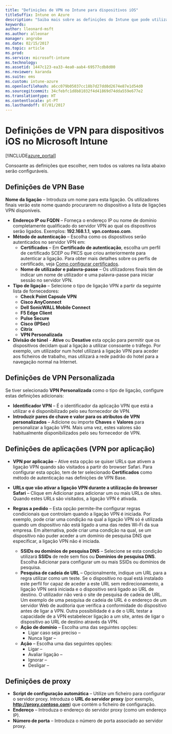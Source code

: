 ```yaml
---
title: "Definições de VPN no Intune para dispositivos iOS"
titleSuffix: Intune on Azure
description: "Saiba mais sobre as definições do Intune que pode utilizar para configurar ligações de VPN em dispositivos iOS.\""
keywords: 
author: lleonard-msft
ms.author: alleonar
manager: angrobe
ms.date: 02/15/2017
ms.topic: article
ms.prod: 
ms.service: microsoft-intune
ms.technology: 
ms.assetid: 1447c123-ea33-4ea0-aab4-69577cdb8d00
ms.reviewer: karanda
ms.suite: ems
ms.custom: intune-azure
ms.openlocfilehash: a6cc079b05037cc18b7d27dd0d2674e87e1d54d0
ms.sourcegitcommit: 34cfebfc1d8b81032f4d41869d74dda559e677e2
ms.translationtype: HT
ms.contentlocale: pt-PT
ms.lasthandoff: 07/01/2017
---
```

# <a name="vpn-settings-for-ios-devices-in-microsoft-intune"></a>Definições de VPN para dispositivos iOS no Microsoft Intune

[!INCLUDE[azure_portal](./includes/azure_portal.md)]

Consoante as definições que escolher, nem todos os valores na lista abaixo serão configuráveis.

## <a name="base-vpn-settings"></a>Definições de VPN Base


**Nome da ligação** – Introduza um nome para esta ligação. Os utilizadores finais verão este nome quando procurarem no dispositivo a lista de ligações VPN disponíveis.
- **Endereço IP ou FQDN** – Forneça o endereço IP ou nome de domínio completamente qualificado do servidor VPN ao qual os dispositivos serão ligados. Exemplos: **192.168.1.1**, **vpn.contoso.com**.
- **Método de autenticação** – Escolha como os dispositivos serão autenticados no servidor VPN em:
    - **Certificados** – Em **Certificado de autenticação**, escolha um perfil de certificado SCEP ou PKCS que criou anteriormente para autenticar a ligação. Para obter mais detalhes sobre os perfis de certificado, veja [Como configurar certificados](certificates-configure.md).
    - **Nome de utilizador e palavra-passe** – Os utilizadores finais têm de indicar um nome de utilizador e uma palavra-passe para iniciar sessão no servidor VPN.
- **Tipo de ligação** – Selecione o tipo de ligação VPN a partir da seguinte lista de fornecedores:
    - **Check Point Capsule VPN**
    - **Cisco AnyConnect**
    - **Dell SonicWALL Mobile Connect**
    - **F5 Edge Client**
    - **Pulse Secure**
    - **Cisco (IPSec)**
    - **Citrix**
    - **VPN Personalizada**
- **Divisão de túnel** - **Ative** ou **Desative** esta opção para permitir que os dispositivos decidam qual a ligação a utilizar consoante o tráfego. Por exemplo, um utilizador num hotel utilizará a ligação VPN para aceder aos ficheiros de trabalho, mas utilizará a rede padrão do hotel para a navegação normal na Internet.


## <a name="custom-vpn-settings"></a>Definições de VPN Personalizada

Se tiver selecionado **VPN Personalizada** como o tipo de ligação, configure estas definições adicionais:

- **Identificador VPN** – É o identificador da aplicação VPN que está a utilizar e é disponibilizado pelo seu fornecedor de VPN.
- **Introduzir pares de chave e valor para os atributos de VPN personalizados** – Adicione ou importe **Chaves** e **Valores** para personalizar a ligação VPN. Mais uma vez, estes valores são habitualmente disponibilizados pelo seu fornecedor de VPN.

## <a name="apps-per-app-vpn-settings"></a>Definições de aplicações (VPN por aplicação)

- **VPN por aplicação** – Ative esta opção se quiser URLs que ativem a ligação VPN quando são visitados a partir do browser Safari. Para configurar esta opção, tem de ter selecionado **Certificados** como método de autenticação nas definições de VPN Base.
- **URLs que vão ativar a ligação VPN durante a utilização do browser Safari** – Clique em Adicionar para adicionar um ou mais URLs de sites. Quando estes URLs são visitados, a ligação VPN é ativada.

- **Regras a pedido** – Esta opção permite-lhe configurar regras condicionais que controlam quando a ligação VPN é iniciada. Por exemplo, pode criar uma condição na qual a ligação VPN só é utilizada quando um dispositivo não está ligado a uma das redes Wi-Fi da sua empresa. Em alternativa, pode criar uma condição na qual, se um dispositivo não puder aceder a um domínio de pesquisa DNS que especificar, a ligação VPN não é iniciada.

    - **SSIDs ou domínios de pesquisa DNS** – Selecione se esta condição utilizará **SSIDs** de rede sem fios ou **Domínios de pesquisa DNS**. Escolha Adicionar para configurar um ou mais SSIDs ou domínios de pesquisa.
    - **Pesquisa de cadeia de URL** – Opcionalmente, indique um URL para a regra utilizar como um teste. Se o dispositivo no qual está instalado este perfil for capaz de aceder a este URL sem redirecionamento, a ligação VPN será iniciada e o dispositivo será ligado ao URL de destino. O utilizador não verá o site de pesquisa de cadeia de URL. Um exemplo de uma pesquisa de cadeia de URL é o endereço de um servidor Web de auditoria que verifica a conformidade do dispositivo antes de ligar a VPN. Outra possibilidade é a de o URL testar a capacidade de a VPN estabelecer ligação a um site, antes de ligar o dispositivo ao URL de destino através da VPN.
    - **Ação de domínio** – Escolha uma das seguintes opções:
        - Ligar caso seja preciso – 
        - Nunca ligar – 
    - **Ação** – Escolha uma das seguintes opções:
        - Ligar – 
        - Avaliar ligação – 
        - Ignorar – 
        - Desligar – 


## <a name="proxy-settings"></a>Definições de proxy

- **Script de configuração automática** – Utilize um ficheiro para configurar o servidor proxy. Introduza o **URL do servidor proxy** (por exemplo, **http://proxy.contoso.com**) que contém o ficheiro de configuração.
- **Endereço** – Introduza o endereço do servidor proxy (como um endereço IP).
- **Número de porta** – Introduza o número de porta associado ao servidor proxy.
